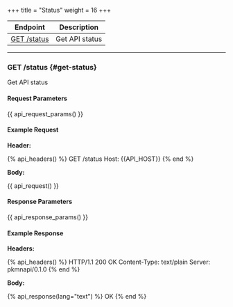 +++
title = "Status"
weight = 16
+++

| Endpoint                   | Description    |
|----------------------------|----------------|
| [GET /status](#get-status) | Get API status |

---

### GET /status {#get-status}

Get API status

#### Request Parameters

{{ api_request_params() }}

#### Example Request

**Header:**

{% api_headers() %}
GET /status
Host: {{API_HOST}}
{% end %}

**Body:**

{{ api_request() }}

#### Response Parameters

{{ api_response_params() }}

#### Example Response

**Headers:**

{% api_headers() %}
HTTP/1.1 200 OK
Content-Type: text/plain
Server: pkmnapi/0.1.0
{% end %}

**Body:**

{% api_response(lang="text") %}
OK
{% end %}
